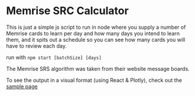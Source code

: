 # Memrise SRC Calculator
This is just a simple js script to run in node where you supply a number of Memrise cards to learn per day and how many days you intend to learn them, and it spits out a schedule so you can see how many cards you will have to review each day.

run with `npm start [batchSize] [days]`

The Memrise SRS algorithm was taken from their website message boards.

To see the output in a visual format (using React & Plotly), check out the [sample page](https://xferguson.github.io/memrise-src/)
